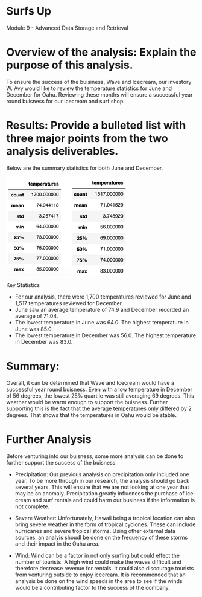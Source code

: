 # Surfs Up
Module 9 - Advanced Data Storage and Retrieval


# Overview of the analysis: Explain the purpose of this analysis.
To ensure the success of the buisiness, Wave and Icecream, our investory W. Avy would like to review the temperature statistics for June and December for Oahu.    Reviewing these months will ensure a successful year round buisness for our icecream and surf shop.

# Results: Provide a bulleted list with three major points from the two analysis deliverables. 
Below are the summary statistics for both June and December.

<img src="June_statistics.png" width="170">           <img src="December_statistics.png" width="150"> 


Key Statistics
- For our analysis, there were 1,700 temperatures reviewed for June and 1,517 temperatures reviewed for December.
- June saw an average temperature of 74.9 and December recorded an average of 71.04.
- The lowest temperature in June was 64.0.   The highest temperature in June was 85.0.
- The lowest temperature in December was 56.0.   The highest temperature in December was 83.0.

# Summary: 
Overall, it can be determined that Wave and Icecream would have a successful year round buisness.   Even with a low temperature in December of 56 degrees, the lowest 25% quartile was still averaging 69 degrees.    This weather would be warm enough to support the buisness.   Further supporting this is the fact that the average temperatures only differed by 2 degrees.   That shows that the temperatures in Oahu would be stable.

# Further Analysis
Before venturing into our buisness, some more analysis can be done to further support the success of the buisness. 

- Precipitation:  Our previous analysis on precipitation only included one year.    To be more through in our research, the analysis should go back several years.   This will ensure that we are not looking at one year that may be an anomaly.   Precipitation greatly influences the purchase of ice-cream and surf rentals and could harm our business if the information is not complete.

- Severe Weather:   Unfortunately, Hawaii being a tropical location can also bring severe weather in the form of tropical cyclones.   These can include hurricanes and severe tropical storms.    Using other external data sources, an analyis shoudl be done on the frequency of these storms and their impact in the Oahu area.

- Wind:   Wind can be a factor in not only surfing but could effect the number of tourists.    A high wind could make the waves difficult and therefore decrease revenue for rentals.    It could also discourage tourists from venturing outside to enjoy icecream.   It is recommended that an analysis be done on the wind speeds in the area to see if the winds would be a contributing factor to the success of the company.
